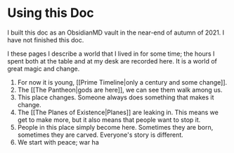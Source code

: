 # Using this Doc
I built this doc as an ObsidianMD vault in the near-end of autumn of 2021. I have not finished this doc. 

I these pages I describe a world that I lived in for some time; the hours I spent both at the table and at my desk are recorded here. It is a world of great magic and change. 
1. For now it is young, [[Prime Timeline|only a century and some change]]. 
2. The [[The Pantheon|gods are here]], we can see them walk among us.
3. This place changes. Someone always does something that makes it change.
4. The [[The Planes of Existence|Planes]] are leaking in. This means we get to make more, but it also means that people want to stop it.
5. People in this place simply become here. Sometimes they are born, sometimes they are carved. Everyone's story is different.
6. We start with peace; war ha